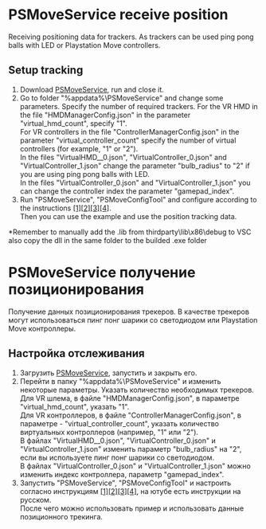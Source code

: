 ﻿# PSMoveService receive position
Receiving positioning data for trackers. As trackers can be used ping pong balls with LED or Playstation Move controllers.

## Setup tracking
1. Download [PSMoveService](https://github.com/cboulay/PSMoveService), run and close it.
2. Go to folder "%appdata%\PSMoveService" and change some parameters. Specify the number of required trackers.
For the VR HMD in the file "HMDManagerConfig.json" in the parameter "virtual_hmd_count", specify "1".<br>
For VR controllers in the file "ControllerManagerConfig.json" in the parameter "virtual_controller_count" specify the number of virtual controllers (for example, "1" or "2").<br>
In the files "VirtualHMD__0.json", "VirtualController_0.json" and "VirtualController_1.json" change the parameter "bulb_radius" to "2" if you are using ping pong balls with LED.<br>
In the files "VirtualController_0.json" and "VirtualController_1.json" you can change the controller index the parameter "gamepad_index".<br>
3. Run "PSMoveService", "PSMoveConfigTool" and configure according to the instructions [[1]](https://github.com/cboulay/PSMoveService/wiki/Virtual-HMDs)[[2]](https://github.com/HipsterSloth/PSVRTracker/wiki/Virtual-HMD-Setup)[[3]](https://github.com/cboulay/PSMoveService/wiki/Color-Filter-Calibration)[[4]](https://github.com/cboulay/PSMoveService/wiki/Tracker-Pose-Calibration).<br>
Then you can use the example and use the position tracking data.

*Remember to manually add the .lib from thirdparty\lib\x86\debug to VSC also copy the dll in the same folder to the builded .exe folder

# PSMoveService получение позиционирования
Получение данных позиционирования трекеров. В качестве трекеров могут использоваться пинг понг шарики со светодиодом или Playstation Move контроллеры.

## Настройка отслеживания
1. Загрузить [PSMoveService](https://github.com/cboulay/PSMoveService), запустить и закрыть его.
2. Перейти в папку "%appdata%\PSMoveService" и изменить некоторые параметры. Указать количество необходимых трекеров.
Для VR шлема, в файле "HMDManagerConfig.json", в параметре "virtual_hmd_count", указать "1".<br>
Для VR контроллеров, в файле "ControllerManagerConfig.json", в параметре - "virtual_controller_count", указать количество виртуальных контроллеров (например, "1" или "2").<br>
В файлах "VirtualHMD__0.json", "VirtualController_0.json" и "VirtualController_1.json" изменить параметр "bulb_radius" на "2", если вы используете пинг понг шарики со светодиодом.<br>
В файлах "VirtualController_0.json" и "VirtualController_1.json" можно изменить индекс контроллера, параметр "gamepad_index".<br>
3. Запустить "PSMoveService", "PSMoveConfigTool" и настроить согласно инструкциям [[1]](https://github.com/cboulay/PSMoveService/wiki/Virtual-HMDs)[[2]](https://github.com/HipsterSloth/PSVRTracker/wiki/Virtual-HMD-Setup)[[3]](https://github.com/cboulay/PSMoveService/wiki/Color-Filter-Calibration)[[4]](https://github.com/cboulay/PSMoveService/wiki/Tracker-Pose-Calibration), на ютубе есть инструкции на русском.<br>
После чего можно использовать пример и использовать данные позиционного трекинга.
